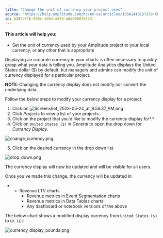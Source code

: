 ```yaml
---
title: "Change the unit of currency your project uses"
source: "https://help.amplitude.com/hc/en-us/articles/15581410157339-Change-the-unit-of-currency-your-project-uses-"
id: b287cffb-096c-4dbd-a4f4-a8a99607e723
---
```


#### This article will help you:

* Set the unit of currency used by your Amplitude project to your local currency, or any other that is appropriate

Displaying an accurate currency in your charts is often necessary to quickly grasp what your data is telling you. Amplitude Analytics displays the United States dollar ($) by default, but managers and admins can modify the unit of currency displayed for a particular project. 

**NOTE**: Changing the currency display does not modify nor convert the underlying data. 

Follow the below steps to modify your currency display for a project: 

1. Click on ![Screenshot_2023-05-24_at_9.56.37_AM.png](/output/img/account-management/screenshot-2023-05-24-at-9-56-37-am-png.png)
2. Click *Projects* to view a list of your projects.
3. Click on the project that you'd like to modify the currency display for*.*
4. Click on `United States ($)` in *General* to open the drop down for *Currency Display.*

![change_currency.png](/output/img/account-management/change-currency-png.png)

5. Click on the desired currency in the drop down list.

![drop_down.png](/output/img/account-management/drop-down-png.png)

The currency display will now be updated and will be visible for all users. 

Once you've made this change, the currency will be updated in:

* * Revenue LTV charts
	* Revenue metrics in Event Segmentation charts
	* Revenue metrics in Data Tables charts
	* Any dashboard or notebook versions of the above

The below chart shows a modified display currency from `United States ($)` to `UK (£)`:

![currency_display_pounds.png](/output/img/account-management/currency-display-pounds-png.png)
